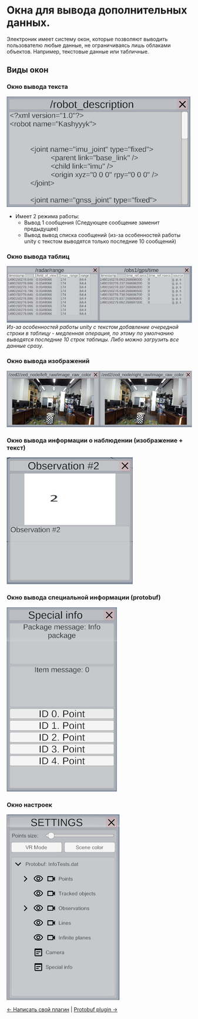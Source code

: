 # Окна для вывода дополнительных данных.

Электроник имеет систему окон, которые позволяют выводить пользователю любые данные,
не ограничиваясь лишь облаками объектов. Например, текстовые данные или табличные.

## Виды окон

### Окно вывода текста

![Текстовое окно](Images/TextWindow.png)
- Имеет 2 режима работы:
  - Вывод 1 сообщения (Следующее сообщение заменит предыдущее)
  - Вывод вывод списка сообщений (из-за особенностей работы unity с текстом выводятся только последние 10 сообщений)
  
### Окно вывода таблиц

![Окно таблиц](Images/TableWindow.png)
*Из-за особенностей работы unity с текстом добавление очередной строки в таблицу - медленная операция, 
по этому по умолчанию выводятся последние 10 строк таблицы. Либо можно загрузить все данные сразу.*

### Окно вывода изображений

![Окно изображений](Images/ImageWindow.png)

### Окно вывода информации о наблюдении (изображение + текст)

![ObservationWindow.png](Images/ObservationWindow.png)

### Окно вывода специальной информации (protobuf)

![SpecialInfoWindow.png](Images/SpecialInfoWindow.png)

### Окно настроек

![SettingsWindow.png](Images/SettingsWindow.png)

[<- Написать свой плагин](Plugins-RU.md) | [Protobuf plugin ->](Protobuf-RU.md)